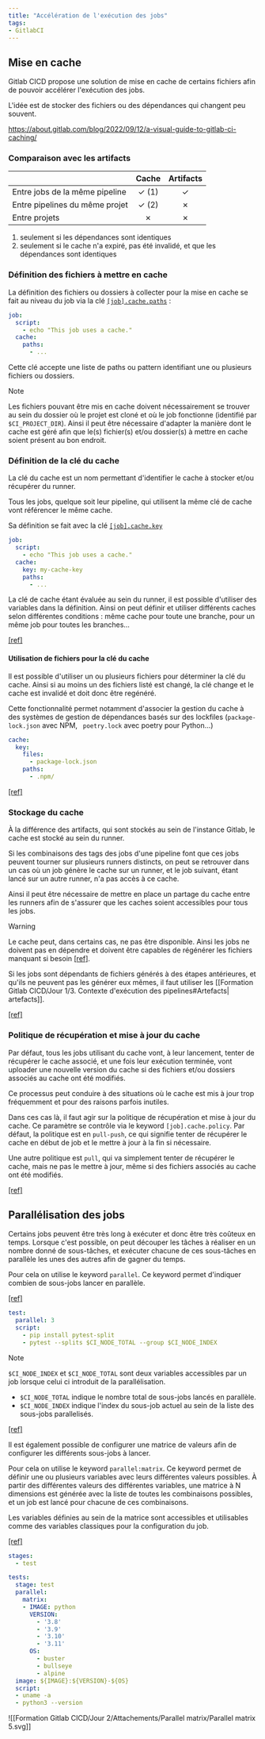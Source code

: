 ```yaml
---
title: "Accélération de l'exécution des jobs"
tags:
- GitlabCI
---
```

## Mise en cache
Gitlab CICD propose une solution de mise en cache de certains fichiers afin de pouvoir accélérer l'exécution des jobs.

L'idée est de stocker des fichiers ou des dépendances qui changent peu souvent.

https://about.gitlab.com/blog/2022/09/12/a-visual-guide-to-gitlab-ci-caching/

### Comparaison avec les artifacts

|                                | Cache | Artifacts |
|--------------------------------|:-----:|:---------:|
| Entre jobs de la même pipeline | ✓ (1) |     ✓     |
| Entre pipelines du même projet | ✓ (2) |     ✗     |
| Entre projets                  |   ✗   |     ✗     |

1. seulement si les dépendances sont identiques
2. seulement si le cache n'a expiré, pas été invalidé, et que les dépendances sont identiques

### Définition des fichiers à mettre en cache
La définition des fichiers ou dossiers à collecter pour la mise en cache se fait au niveau du job via la clé [`[job].cache.paths`](https://docs.gitlab.com/ee/ci/yaml/#cachepaths) :
```yaml
job:
  script:
    - echo "This job uses a cache."
  cache:
    paths:
      - ...
```

Cette clé accepte une liste de paths ou pattern identifiant une ou plusieurs fichiers ou dossiers.

> [!note]
> Les fichiers pouvant être mis en cache doivent nécessairement se trouver au sein du dossier où le projet est cloné et où le job fonctionne (identifié par `$CI_PROJECT_DIR`). Ainsi il peut être nécessaire d'adapter la manière dont le cache est géré afin que le(s) fichier(s) et/ou dossier(s) à mettre en cache soient présent au bon endroit.

### Définition de la clé du cache
La clé du cache est un nom permettant d'identifier le cache à stocker et/ou récupérer du runner.

Tous les jobs, quelque soit leur pipeline, qui utilisent la même clé de cache vont référencer le même cache.

Sa définition se fait avec la clé [`[job].cache.key`](https://docs.gitlab.com/ee/ci/yaml/#cachekey)

```yaml
job:
  script:
    - echo "This job uses a cache."
  cache:
    key: my-cache-key
    paths:
      - ...
```

La clé de cache étant évaluée au sein du runner, il est possible d'utiliser des variables dans la définition. Ainsi on peut définir et utiliser différents caches selon différentes conditions : même cache pour toute une branche, pour un même job pour toutes les branches...

[\[ref\]](https://docs.gitlab.com/ee/ci/caching/index.html#common-use-cases-for-caches)

#### Utilisation de fichiers pour la clé du cache
Il est possible d'utiliser un ou plusieurs fichiers pour déterminer la clé du cache. Ainsi si au moins un des fichiers listé est changé, la clé change et le cache est invalidé et doit donc être regénéré.

Cette fonctionnalité permet notamment d'associer la gestion du cache à des systèmes de gestion de dépendances basés sur des lockfiles (`package-lock.json` avec NPM, ` poetry.lock` avec poetry pour Python...)

```yaml
cache:
  key:
    files:
      - package-lock.json
    paths:
      - .npm/
```

[\[ref\]](https://docs.gitlab.com/ee/ci/caching/index.html#compute-the-cache-key-from-the-lock-file)

### Stockage du cache
À la différence des artifacts, qui sont stockés au sein de l'instance Gitlab, le cache est stocké au sein du runner.

Si les combinaisons des tags des jobs d'une pipeline font que ces jobs peuvent tourner sur plusieurs runners distincts, on peut se retrouver dans un cas où un job génère le cache sur un runner, et le job suivant, étant lancé sur un autre runner, n'a pas accès à ce cache.

Ainsi il peut être nécessaire de mettre en place un partage du cache entre les runners afin de s'assurer que les caches soient accessibles pour tous les jobs.

> [!warning]
> Le cache peut, dans certains cas, ne pas être disponible. Ainsi les jobs ne doivent pas en dépendre et doivent être capables de régénérer les fichiers manquant si besoin [\[ref\]](https://docs.gitlab.com/ee/ci/caching/index.html#cache-mismatch).
>
> Si les jobs sont dépendants de fichiers générés à des étapes antérieures, et qu'ils ne peuvent pas les générer eux mêmes, il faut utiliser les [[Formation Gitlab CICD/Jour 1/3. Contexte d'exécution des pipelines#Artefacts| artefacts]].

[\[ref\]](https://docs.gitlab.com/ee/ci/caching/index.html#where-the-caches-are-stored)

### Politique de récupération et mise à jour du cache
Par défaut, tous les jobs utilisant du cache vont, à leur lancement, tenter de récupérer le cache associé, et une fois leur exécution terminée, vont uploader une nouvelle version du cache si des fichiers et/ou dossiers associés au cache ont été modifiés.

Ce processus peut conduire à des situations où le cache est mis à jour trop fréquemment et pour des raisons parfois inutiles.

Dans ces cas là, il faut agir sur la politique de récupération et mise à jour du cache. Ce paramètre se contrôle via le keyword `[job].cache.policy`. Par défaut, la politique est en `pull-push`, ce qui signifie tenter de récupérer le cache en début de job et le mettre à jour à la fin si nécessaire.

Une autre politique est `pull`, qui va simplement tenter de récupérer le cache, mais ne pas le mettre à jour, même si des fichiers associés au cache ont été modifiés.

[\[ref\]](https://docs.gitlab.com/ee/ci/yaml/#cachepolicy)

## Parallélisation des jobs
Certains jobs peuvent être très long à exécuter et donc être très coûteux en temps. Lorsque c'est possible, on peut découper les tâches à réaliser en un nombre donné de sous-tâches, et exécuter chacune de ces sous-tâches en parallèle les unes des autres afin de gagner du temps.

Pour cela on utilise le keyword `parallel`. Ce keyword permet d'indiquer combien de sous-jobs lancer en parallèle.

[\[ref\]](https://docs.gitlab.com/ee/ci/yaml/index.html#parallel)

```yaml
test:
  parallel: 3
  script:
    - pip install pytest-split
    - pytest --splits $CI_NODE_TOTAL --group $CI_NODE_INDEX
```

> [!note]
> `$CI_NODE_INDEX` et `$CI_NODE_TOTAL` sont deux variables accessibles par un job lorsque celui ci introduit de la parallélisation.
> - `$CI_NODE_TOTAL` indique le nombre total de sous-jobs lancés en parallèle.
> - `$CI_NODE_INDEX` indique l'index du sous-job actuel au sein de la liste des sous-jobs parallelisés.
>
> [\[ref\]](https://docs.gitlab.com/ee/ci/variables/predefined_variables.html)

Il est également possible de configurer une matrice de valeurs afin de configurer les différents sous-jobs à lancer.

Pour cela on utilise le keyword `parallel:matrix`. Ce keyword permet de définir une ou plusieurs variables avec leurs différentes valeurs possibles. À partir des différentes valeurs des différentes variables, une matrice à N dimensions est générée avec la liste de toutes les combinaisons possibles, et un job est lancé pour chacune de ces combinaisons.

Les variables définies au sein de la matrice sont accessibles et utilisables comme des variables classiques pour la configuration du job.

[\[ref\]](https://docs.gitlab.com/ee/ci/yaml/index.html#parallelmatrix)

```yaml
stages:
  - test

tests:
  stage: test
  parallel:
    matrix:
    - IMAGE: python
      VERSION:
        - '3.8'
        - '3.9'
        - '3.10'
        - '3.11'
      OS:
        - buster
        - bullseye
        - alpine
  image: ${IMAGE}:${VERSION}-${OS}
  script:
  - uname -a
  - python3 --version
```

![[Formation Gitlab CICD/Jour 2/Attachements/Parallel matrix/Parallel matrix 5.svg]]
